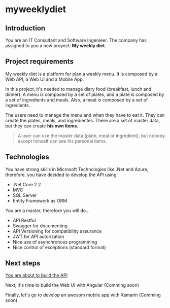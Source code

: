 # myweeklydiet

## Introduction
You are an IT Consultant and Software Ingenieer. The company has assigned to you a new proyect: **My weekly diet**.

## Project requirements
My weekly diet is a platform for plan a weekly menu. It is composed by a Web API, a Web UI and a Mobile App. 

In this project, it's needed to manage diary food (breakfast, lunch and dinner). A menu is composed by a set of plates, and a plate is composed by a set of ingredients and meals. Also, a meal is composed by a set of ingredients.

The users need to manage the menu and when they have to eat it. They can create the plates, meals, and ingredientes. There are a set of master data, but they can create **his own items**.

> A user can use the master data (plate, meal or ingredient), but nobody except himself can see his personal items.

## Technologies
You have strong skills in Microsoft Technologies like .Net and Azure, therefore, you have decided to develop the API using:
- .Net Core 2.2
- MVC
- SQL Server
- Entity Framework as ORM

You are a master, therefore you will do...
- API Restful
- Swagger for documenting
- API Versioning for compatibility assurance
- JWT for API autorization
- Nice use of asynchronous programming
- Nice control of exceptions (standard format)

## Next steps
[You are about to build the API](https://github.com/dasensio/myweeklydiet/blob/master/API.md)

Next, it's time to build the Web UI with Angular (Comming soon)

Finally, let's go to develop an awesom mobile app with Xamarin (Comming soon)
